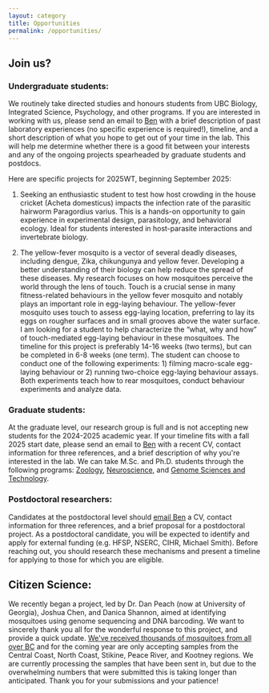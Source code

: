 ```yaml
---
layout: category
title: Opportunities
permalink: /opportunities/
---
```


## Join us?

### Undergraduate students:
We routinely take directed studies and honours students from UBC Biology, Integrated Science, Psychology, and other programs. If you are interested in working with us, please send an email to [Ben](mailto:ben.matthews@zoology.ubc.ca) with a brief description of past laboratory experiences (no specific experience is required!), timeline, and a short description of what you hope to get out of your time in the lab. This will help me determine whether there is a good fit between your interests and any of the ongoing projects spearheaded by graduate students and postdocs.

Here are specific projects for 2025WT, beginning September 2025:

1) Seeking an enthusiastic student to test how host crowding in the house cricket (Acheta domesticus) impacts the infection rate of the parasitic hairworm Paragordius varius. This is a hands-on opportunity to gain experience in experimental design, parasitology, and behavioral ecology. Ideal for students interested in host-parasite interactions and invertebrate biology.

2) The yellow-fever mosquito is a vector of several deadly diseases, including dengue, Zika, chikungunya and yellow fever. Developing a better understanding of their biology can help reduce the spread of these diseases. My research focuses on how mosquitoes perceive the world through the lens of touch. Touch is a crucial sense in many fitness-related behaviours in the yellow fever mosquito and notably plays an important role in egg-laying behaviour. The yellow-fever mosquito uses touch to assess egg-laying location, preferring to lay its eggs on rougher surfaces and in small grooves above the water surface.
I am looking for a student to help characterize the “what, why and how” of touch-mediated egg-laying behaviour in these mosquitoes. The timeline for this project is preferably 14-16 weeks (two terms), but can be completed in 6-8 weeks (one term). The student can choose to conduct one of the following experiments: 1) filming macro-scale egg-laying behaviour or 2) running two-choice egg-laying behaviour assays. Both experiments teach how to rear mosquitoes, conduct behaviour experiments and analyze data.

### Graduate students:

At the graduate level, our research group is full and is not accepting new students for the 2024-2025 academic year. If your timeline fits with a fall 2025 start date, please send an email to [Ben](mailto:ben.matthews@zoology.ubc.ca) with a recent CV, contact information for three references, and a brief description of why you're interested in the lab. We can take M.Sc. and Ph.D. students through the following programs: [Zoology](https://zoology.ubc.ca/graduate-program/prospective-students), [Neuroscience](https://neuroscience.ubc.ca/), and [Genome Sciences and Technology](https://www.msl.ubc.ca/join-us/#gsat).

### Postdoctoral researchers: 
Candidates at the postdoctoral level should [email Ben](mailto:ben.matthews@zoology.ubc.ca) a CV, contact information for three references, and a brief proposal for a postdoctoral project. As a postdoctoral candidate, you will be expected to identify and apply for external funding (e.g. HFSP, NSERC, CIHR, Michael Smith). Before reaching out, you should research these mechanisms and present a timeline for applying to those for which you are eligible.

## Citizen Science:
We recently began a project, led by Dr. Dan Peach (now at University of Georgia), Joshua Chen, and Danica Shannon, aimed at identifying mosquitoes using genome sequencing and DNA barcoding. We want to sincerely thank you all for the wonderful response to this project, and provide a quick update. [We've received thousands of mosquitoes from all over BC](http://mosquitolab.zoology.ubc.ca/assets/whatbitme/) and for the coming year are only accepting samples from the Central Coast, North Coast, Stikine, Peace River, and Kootney regions. We are currently processing the samples that have been sent in, but due to the overwhelming numbers that were submitted this is taking longer than anticipated. Thank you for your submissions and your patience!
